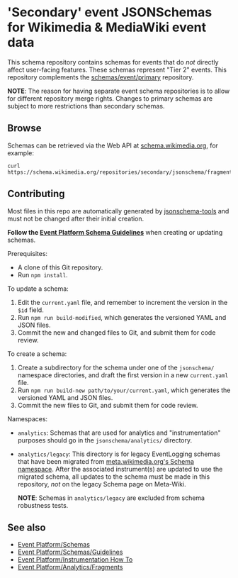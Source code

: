 # 'Secondary' event JSONSchemas for Wikimedia & MediaWiki event data

This schema repository contains schemas for events that do *not* directly affect user-facing features. These schemas represent "Tier 2" events. This repository complements the [schemas/event/primary](https://gerrit.wikimedia.org/g/schemas/event/primary/) repository.

**NOTE**: The reason for having separate event schema repositories is to allow for different repository merge rights. Changes to primary schemas are subject to more restrictions than secondary schemas.

## Browse

Schemas can be retrieved via the Web API at [schema.wikimedia.org](https://schema.wikimedia.org/#!//secondary), for example:

```
curl https://schema.wikimedia.org/repositories/secondary/jsonschema/fragment/analytics/common/latest.json
```

## Contributing

Most files in this repo are automatically generated by [jsonschema-tools](https://github.com/wikimedia/jsonschema-tools) and must not be changed after their initial creation.

**Follow the [Event Platform Schema Guidelines](https://wikitech.wikimedia.org/wiki/Event_Platform/Schemas/Guidelines)** when creating or updating schemas.

Prerequisites:

* A clone of this Git repository.
* Run `npm install`.

To update a schema:

1. Edit the `current.yaml` file, and remember to increment the version in the `$id` field.
2. Run `npm run build-modified`, which generates the versioned YAML and JSON files.
3. Commit the new and changed files to Git, and submit them for code review.

To create a schema:

1. Create a subdirectory for the schema under one of the `jsonschema/` namespace directories,
   and draft the first version in a new `current.yaml` file.
2. Run `npm run build-new path/to/your/current.yaml`, which generates the
   versioned YAML and JSON files.
3. Commit the new files to Git, and submit them for code review.

Namespaces:

* `analytics`: Schemas that are used for analytics and "instrumentation" purposes should go in the `jsonschema/analytics/` directory.

* `analytics/legacy`: This directory is for legacy EventLogging schemas that have been migrated from [meta.wikimedia.org's Schema namespace](https://meta.wikimedia.org/w/index.php?title=Special%3AAllPages&from=&to=&namespace=470). After the associated instrument(s) are updated to use the migrated schema, all updates to the schema must be made in this repository, *not* on the legacy Schema page on Meta-Wiki.

  **NOTE**: Schemas in `analytics/legacy` are excluded from schema robustness tests.

## See also

- [Event Platform/Schemas](https://wikitech.wikimedia.org/wiki/Event_Platform/Schemas)
- [Event Platform/Schemas/Guidelines](https://wikitech.wikimedia.org/wiki/Event_Platform/Schemas/Guidelines)
- [Event Platform/Instrumentation How To](https://wikitech.wikimedia.org/wiki/Event_Platform/Instrumentation_How_To)
- [Event Platform/Analytics/Fragments](https://wikitech.wikimedia.org/wiki/Event_Platform/Analytics/Fragments)
